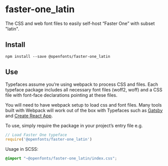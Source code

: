 
# faster-one_latin

The CSS and web font files to easily self-host “Faster One” with subset "latin".

## Install

`npm install --save @openfonts/faster-one_latin`

## Use

Typefaces assume you’re using webpack to process CSS and files. Each typeface
package includes all necessary font files (woff2, woff) and a CSS file with
font-face declarations pointing at these files.

You will need to have webpack setup to load css and font files. Many tools built
with Webpack will work out of the box with Typefaces such as [Gatsby](https://github.com/gatsbyjs/gatsby)
and [Create React App](https://github.com/facebookincubator/create-react-app).

To use, simply require the package in your project’s entry file e.g.

```javascript
// Load Faster One typeface
require('@openfonts/faster-one_latin')
```

Usage in SCSS:
```scss
@import "~@openfonts/faster-one_latin/index.css";
```
